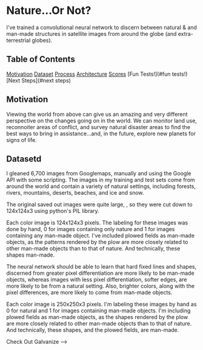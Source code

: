 # Nature...Or Not?
I've trained a convolutional neural network to discern between natural & and man-made structures in satellite images from around the globe (and extra-terrestrial globes).

## Table of Contents
[Motivation](#motivation)
[Dataset](#dataset)
[Process](#process)
[Architecture](#architecture)
[Scores](#scores)
[Fun Tests!](#fun tests!)
[Next Steps](#next steps)


## Motivation
Viewing the world from above can give us an amazing and very different perspective on the changes going on in the world. We can monitor land use, reconnoiter areas of conflict, and survey natural disaster areas to find the best ways to bring in assistance...and, in the future, explore new planets for signs of life.

## Datasetd
I gleaned 6,700 images from Googlemaps, manually and using the Google API with some scripting.  The images in my training and test sets come from around the world and contain a variety of natural settings, including forests, rivers, mountains, deserts, beaches, and ice and snow.

The original saved out images were quite large, , so they were cut down to 124x124x3 using python's PIL library.

Each color image is 124x124x3 pixels. The labeling for these images was done by hand, 0 for images containing only nature and 1 for images containing any man-made object. I've included plowed fields as man-made objects, as the patterns rendered by the plow are more closely related to other man-made objects than to that of nature. And technically, these shapes man-made.


The neural network should be able to learn that hard fixed lines and shapes, discerned from greater pixel differentiation are more likely to be man-made objects, whereas images with less pixel differentiation, softer edges, are more likely to be from a natural setting. Also, brighter colors, along with the pixel differences, are more likely to come from man-made objects. 

Each color image is 250x250x3 pixels. I'm labeling these images by hand as 0 for natural and 1 for images containing man-made objects. I'm including plowed fields as man-made objects, as the shapes rendered by the plow are more closely related to other man-made objects than to that of nature. And technically, these shapes, and the plowed fields, are man-made.

Check Out Galvanize -->
